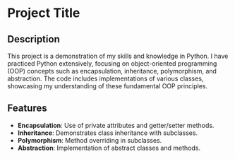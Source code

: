 # Project Title

## Description

This project is a demonstration of my skills and knowledge in Python. I have practiced Python extensively, focusing on object-oriented programming (OOP) concepts such as encapsulation, inheritance, polymorphism, and abstraction. The code includes implementations of various classes, showcasing my understanding of these fundamental OOP principles.

## Features

- **Encapsulation**: Use of private attributes and getter/setter methods.
- **Inheritance**: Demonstrates class inheritance with subclasses.
- **Polymorphism**: Method overriding in subclasses.
- **Abstraction**: Implementation of abstract classes and methods.

 
 
